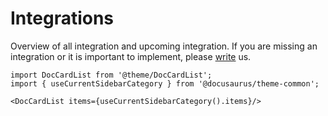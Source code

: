 # Integrations

Overview of all integration and upcoming integration. If you are missing an integration or it is important to implement, please [write](mailto:hello@servicepong.io) us.

```mdx-code-block
import DocCardList from '@theme/DocCardList';
import { useCurrentSidebarCategory } from '@docusaurus/theme-common';

<DocCardList items={useCurrentSidebarCategory().items}/>
```
